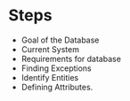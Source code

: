 # Steps
- Goal of the Database
- Current System
- Requirements for database
- Finding Exceptions 
- Identify Entities
- Defining Attributes.




